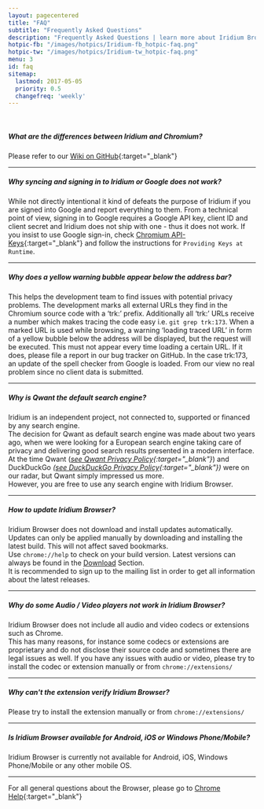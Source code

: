 ```yaml
---
layout: pagecentered
title: "FAQ"
subtitle: "Frequently Asked Questions"
description: "Frequently Asked Questions | learn more about Iridium Browser and it's features such as updating the browser, synching bookmarks, search engines, extensions/addons, etc."
hotpic-fb: "/images/hotpics/Iridium-fb_hotpic-faq.png"
hotpic-tw: "/images/hotpics/Iridium-tw_hotpic-faq.png"
menu: 3
id: faq
sitemap:
  lastmod: 2017-05-05
  priority: 0.5
  changefreq: 'weekly'
---
```


<br/>

##### What are the differences between Iridium and Chromium? #    
Please refer to our [Wiki on GitHub](https://github.com/iridium-browser/tracker/wiki/Differences-between-Iridium-and-Chromium "Differences between Iridium and Chromium"){:target="_blank"}     
    
----

##### Why syncing and signing in to Iridium or Google does not work? #    
While not directly intentional it kind of defeats the purpose of Iridium if you are signed into Google and report everything to them. From a technical point of view, signing in to Google requires a Google API key, client ID and client secret and Iridium does not ship with one - thus it does not work.
If you insist to use Google sign-in, check [Chromium API-Keys](http://www.chromium.org/developers/how-tos/api-keys "Chromium Developer How-To's"){:target="_blank"} and follow the instructions for ```Providing Keys at Runtime```.     

----

##### Why does a yellow warning bubble appear below the address bar? #
This helps the development team to find issues with potential privacy problems. 
The development marks all external URLs they find in the Chromium source code with a ‘trk:’ prefix. Additionally all ‘trk:’ URLs receive a number which makes tracing the code easy i.e. ```git grep trk:173```.
When a marked URL is used while browsing, a warning ‘loading traced URL’ in form of a yellow bubble below the address will be displayed, but the request will be executed.
This must not appear every time loading a certain URL. If it does, please file a report in our bug tracker on GitHub.
In the case trk:173, an update of the spell checker from Google is loaded. From our view no real problem since no client data is submitted.

----

##### Why is Qwant the default search engine? #    
Iridium is an independent project, not connected to, supported or financed by any search engine.    
The decision for Qwant as default search engine was made about two years ago, when we were looking for a European search engine taking care of privacy and delivering good search results presented in a modern interface. 
At the time Qwant (*[see Qwant Privacy Policy](https://about.qwant.com/legal/privacy/ "see Qwant Privacy Policy"){:target="_blank"}*) and DuckDuckGo *([see DuckDuckGo Privacy Policy](https://duckduckgo.com/privacy "see DuckDuckGo Privacy Policy"){:target="_blank"})* were on our radar, but Qwant simply impressed us more.     
However, you are free to use any search engine with Iridium Browser.

----

##### How to update Iridium Browser? #    
Iridium Browser does not download and install updates automatically. Updates can only be applied manually by downloading and installing the latest build. This will not affect saved bookmarks.   
Use ````chrome://help```` to check on your build version. Latest versions can always be found in the [Download](/downloads/ "download Iridium Browser / check for Updates") Section.   
It is recommended to sign up to the mailing list in order to get all information about the latest releases.   

----

##### Why do some Audio / Video players not work in Iridium Browser? #    
Iridium Browser does not include all audio and video codecs or extensions such as Chrome.    
This has many reasons, for instance some codecs or extensions are proprietary and do not disclose their source code and sometimes there are legal issues as well. If you have any issues with audio or video, please try to install the codec or extension manually or from ```chrome://extensions/```

----

##### Why can't the extension verify Iridium Browser? #    
Please try to install the extension manually or from ```chrome://extensions/```

----

##### Is Iridium Browser available for Android, iOS or Windows Phone/Mobile? #    
Iridium Browser is currently not available for Android, iOS, Windows Phone/Mobile or any other mobile OS.

----

For all general questions about the Browser, please go to [Chrome Help](https://support.google.com/chrome/?p=help "go to Chrome Help"){:target="_blank"}     